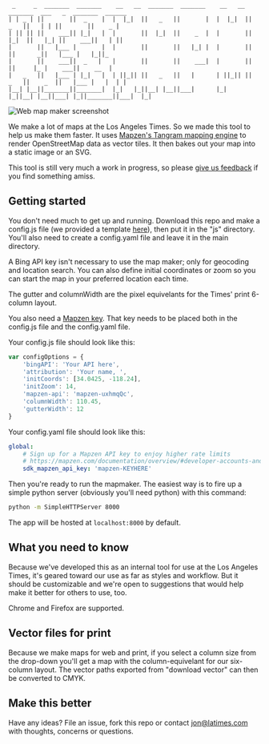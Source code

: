 ```
 _     _  _______  _______    __   __  _______  _______    __   __  _______  ___   _  _______  ______   
| | _ | ||       ||  _    |  |  |_|  ||   _   ||       |  |  |_|  ||   _   ||   | | ||       ||    _ |  
| || || ||    ___|| |_|   |  |       ||  |_|  ||    _  |  |       ||  |_|  ||   |_| ||    ___||   | ||  
|       ||   |___ |       |  |       ||       ||   |_| |  |       ||       ||      _||   |___ |   |_||_ 
|       ||    ___||  _   |   |       ||       ||    ___|  |       ||       ||     |_ |    ___||    __  |
|   _   ||   |___ | |_|   |  | ||_|| ||   _   ||   |      | ||_|| ||   _   ||    _  ||   |___ |   |  | |
|__| |__||_______||_______|  |_|   |_||__| |__||___|      |_|   |_||__| |__||___| |_||_______||___|  |_|
```

![Web map maker screenshot](https://user-images.githubusercontent.com/695934/28221465-33ce3702-6878-11e7-9cc6-978ff58de211.png)


We make a lot of maps at the Los Angeles Times. So we made this tool to help us make them faster. It uses [Mapzen's Tangram mapping engine](https://mapzen.com/products/tangram/) to render OpenStreetMap data as vector tiles. It then bakes out your map into a static image or an SVG.

This tool is still very much a work in progress, so please [give us feedback](https://github.com/datadesk/web-map-maker/issues) if you find something amiss. 

## Getting started

You don't need much to get up and running. Download this repo and make a config.js file (we provided a template [here](https://github.com/datadesk/web-map-maker/tree/master/js/config.js-TEMPLATE)), then put it in the "js" directory. You'll also need to create a config.yaml file and leave it in the main directory.

A Bing API key isn't necessary to use the map maker; only for geocoding and location search. You can also define initial coordinates or zoom so you can start the map in your preferred location each time. 

The gutter and columnWidth are the pixel equivelants for the Times' print 6-column layout.

You also need a [Mapzen key](https://mapzen.com/developers/sign_in). That key needs to be placed both in the config.js file and the config.yaml file.

Your config.js file should look like this:
```js
var configOptions = {
    'bingAPI': 'Your API here',
    'attribution': 'Your name, ',
    'initCoords': [34.0425, -118.24],
    'initZoom': 14,
    'mapzen-api': 'mapzen-uxhmqQc',
    'columnWidth': 110.45,
    'gutterWidth': 12
}
```

Your config.yaml file should look like this:
```yaml
global:
    # Sign up for a Mapzen API key to enjoy higher rate limits
    # https://mapzen.com/documentation/overview/#developer-accounts-and-api-keys
    sdk_mapzen_api_key: 'mapzen-KEYHERE'
```

Then you're ready to run the mapmaker. The easiest way is to fire up a simple python server (obviously you'll need python) with this command:

```sh
python -m SimpleHTTPServer 8000
```

The app will be hosted at `localhost:8000` by default.

## What you need to know

Because we've developed this as an internal tool for use at the Los Angeles Times, it's  geared toward our use as far as styles and workflow. But it should be customizable and we're open to suggestions that would help make it better for others to use, too.

Chrome and Firefox are supported.

## Vector files for print
Because we make maps for web and print, if you select a column size from the drop-down you'll get a map with the column-equivelant for our six-column layout. The vector paths exported from "download vector" can then be converted to CMYK.

## Make this better

Have any ideas? File an issue, fork this repo or contact jon@latimes.com with thoughts, concerns or questions.

